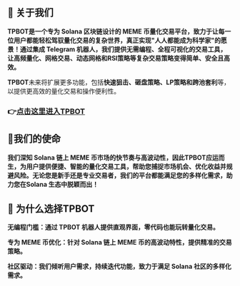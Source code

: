 ## 🚀 关于我们
**TPBOT是一个专为 Solana 区块链设计的 MEME 币量化交易平台，致力于让每一位用户都能轻松驾驭量化交易的复杂世界，真正实现"人人都能成为科学家"的愿景！通过集成 Telegram 机器人，我们提供无需编程、全程可视化的交易工具，让高频量化、网格交易、动态网格和RSI策略等复杂交易策略变得简单、安全且高效。**

**TPBOT**未来将扩展更多功能，包括**快速狙击、砸盘策略、LP策略和跨池套利**等，以提供更高效的量化交易和操作便利性。

### 👉[**点击这里进入TPBOT**](https://t.me/follow_step_bot?start=OFC25N6V)

## 🌟我们的使命
**我们深知 Solana 链上 MEME 币市场的快节奏与高波动性，因此TPBOT应运而生，为用户提供便捷、智能的量化交易工具，帮助您捕捉市场机会、优化收益并规避风险。无论您是新手还是专业交易者，我们的平台都能满足您的多样化需求，助力您在Solana 生态中脱颖而出！**

## 🧐 为什么选择TPBOT

**无编程门槛：通过 TPBOT 机器人提供直观界面，零代码也能玩转量化交易。**

**专为 MEME 币优化：针对 Solana 链上 MEME
币的高波动特性，提供精准的交易策略。**

**社区驱动：我们倾听用户需求，持续迭代功能，致力于满足 Solana 社区的多样化需求。**